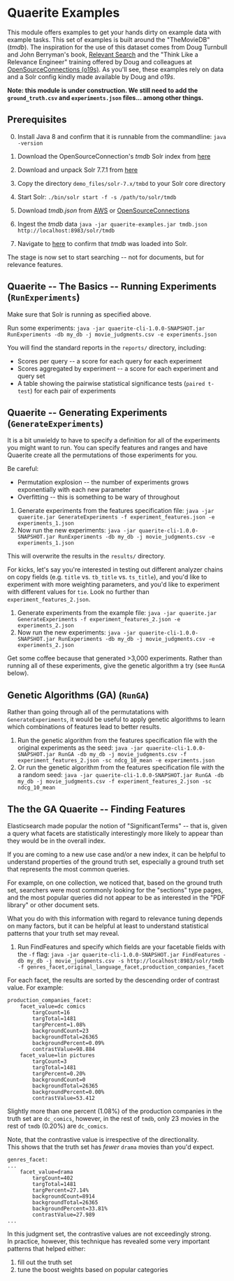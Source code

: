 <!--
  Licensed to the Apache Software Foundation (ASF) under one
  or more contributor license agreements.  See the NOTICE file
  distributed with this work for additional information
  regarding copyright ownership.  The ASF licenses this file
  to you under the Apache License, Version 2.0 (the
  "License"); you may not use this file except in compliance
  with the License.  You may obtain a copy of the License at

    http://www.apache.org/licenses/LICENSE-2.0

  Unless required by applicable law or agreed to in writing,
  software distributed under the License is distributed on an
  "AS IS" BASIS, WITHOUT WARRANTIES OR CONDITIONS OF ANY
  KIND, either express or implied.  See the License for the
  specific language governing permissions and limitations
  under the License.
-->
Quaerite Examples
===========================
This module offers examples to get your hands dirty on example data
with example tasks.
This set of examples is built around the "TheMovieDB" (_tmdb_).
The inspiration for the use of this dataset comes from Doug Turnbull and John Berryman's book, [Relevant Search](https://www.manning.com/books/relevant-search)
and the "Think Like a Relevance Engineer" training offered by Doug and colleagues at [OpenSourceConnections (o19s)](https://opensourceconnections.com).
As you'll see, these examples rely on data and a Solr config kindly made 
available by Doug and _o19s_.

**Note: this module is under construction.  We still need to add the ```ground_truth.csv``` and ```experiments.json``` 
files... among other things.**

Prerequisites
------------
0. Install Java 8 and confirm that it is runnable from the commandline:
 ```java -version```
1. Download the OpenSourceConnection's _tmdb_ Solr index from [here](https://github.com/o19s/solr-tmdb/tree/master/solr_home)

2. Download and unpack Solr 7.7.1 from [here](http://www.apache.org/dyn/closer.lua/lucene/solr/7.7.1/solr-7.7.1.zip)   

3. Copy the directory ```demo_files/solr-7.x/tmbd``` to your Solr core directory

4. Start Solr:  ```./bin/solr start -f -s /path/to/solr/tmdb```

5. Download _tmdb.json_ from
   [AWS](https://s3.amazonaws.com/es-learn-to-rank.labs.o19s.com/tmdb.json) or [OpenSourceConnections](http://es-learn-to-rank.labs.o19s.com/tmdb.json)

6. Ingest the _tmdb_ data ```java -jar quaerite-examples.jar tmdb.json http://localhost:8983/solr/tmdb```

7. Navigate to [here](http://localhost:8983/solr/#/tmdb) to confirm that _tmdb_ was loaded into Solr.

The stage is now set to start searching -- not for documents, but for relevance features.

Quaerite -- The Basics -- Running Experiments (```RunExperiments```)
---------------
Make sure that Solr is running as specified above.

Run some experiments: ```java -jar quaerite-cli-1.0.0-SNAPSHOT.jar RunExperiments -db my_db -j movie_judgments.csv -e experiments.json```

You will find the standard reports in the ```reports/``` directory, including:
* Scores per query -- a score for each query for each experiment
* Scores aggregated by experiment -- a score for each experiment and query set
* A table showing the pairwise statistical significance tests (``paired t-test``) for each pair of experiments 

Quaerite -- Generating Experiments (```GenerateExperiments```)
--------------------------
It is a bit unwieldy to have to specify a definition for all of the experiments you might want to run.
You can specify features and ranges and have Quaerite create all the permutations of those experiments for you.

Be careful:
* Permutation explosion -- the number of experiments grows exponentially with each new parameter
* Overfitting -- this is something to be wary of throughout

1. Generate experiments from the features specification file: ```java -jar quaerite.jar GenerateExperiments -f experiment_features.json -e experiments_1.json```
2. Now run the new experiments: ```java -jar quaerite-cli-1.0.0-SNAPSHOT.jar RunExperiments -db my_db -j movie_judgments.csv -e experiments_1.json```

This will overwrite the results in the ```results/``` directory.

For kicks, let's say you're interested in testing out different analyzer chains on copy fields 
(e.g. ```title``` vs. ```tb_title``` vs. ```ts_title```), and you'd like to experiment with 
more weighting parameters, and you'd like to experiment with different values for ```tie```.  Look no further than ```experiment_features_2.json```.

1. Generate experiments from the example file: ```java -jar quaerite.jar GenerateExperiments -f experiment_features_2.json -e experiments_2.json```
2. Now run the new experiments: ```java -jar quaerite-cli-1.0.0-SNAPSHOT.jar RunExperiments -db my_db -j movie_judgments.csv -e experiments_2.json```

Get some coffee because that generated >3,000 experiments.  Rather than running all of these experiments, 
give the genetic algorithm a try (see ```RunGA``` below).

Genetic Algorithms (GA) (```RunGA```)
---------------------------------
Rather than going through all of the permutatations with ```GenerateExperiments```, it would be useful to apply 
genetic algorithms to learn which combinations of features lead to better results.

1. Run the genetic algorithm from the features specification file with the original experiments as the seed: 
```java -jar quaerite-cli-1.0.0-SNAPSHOT.jar RunGA -db my_db -j movie_judgments.csv -f experiment_features_2.json -sc ndcg_10_mean -e experiments.json```
2. Or run the genetic algorithm from the features specification file with the a random seed: 
```java -jar quaerite-cli-1.0.0-SNAPSHOT.jar RunGA -db my_db -j movie_judgments.csv -f experiment_features_2.json -sc ndcg_10_mean```

The the GA
Quaerite -- Finding Features
-----------------------------
Elasticsearch made popular the notion of "SignificantTerms" -- that is, given a query
what facets are statistically interestingly more likely to appear than they would be 
in the overall index.

If you are coming to a new use case and/or a new index, it can be helpful
to understand properties of the ground truth set, especially a ground truth 
set that represents the most common queries.

For example, on one collection, we noticed that, based on the ground truth set, searchers
were most commonly looking for the "sections" type pages, and the most popular queries 
did not appear to be as interested in the "PDF library" or other document sets.

What you do with this information with regard to relevance tuning depends on many factors,
but it can be helpful at least to understand statistical patterns that
your truth set may reveal.

1. Run FindFeatures and specify which fields are your facetable fields with the ```-f``` flag:
```java -jar quaerite-cli-1.0.0-SNAPSHOT.jar FindFeatures -db my_db -j movie_judgments.csv -s http://localhost:8983/solr/tmdb -f genres_facet,original_language_facet,production_companies_facet```

For each facet, the results are sorted by the descending order of contrast value. 
For example:
```
production_companies_facet:
   	facet_value=dc comics
   		targCount=16
   		targTotal=1481
   		targPercent=1.08%
   		backgroundCount=23
   		backgroundTotal=26365
   		backgroundPercent=0.09%
   		contrastValue=98.884
   	facet_value=lin pictures
   		targCount=3
   		targTotal=1481
   		targPercent=0.20%
   		backgroundCount=0
   		backgroundTotal=26365
   		backgroundPercent=0.00%
   		contrastValue=53.412
```

Slightly more than one percent (1.08%) of the production companies in the truth set are ```dc_comics```, 
however, in the rest of ```tmdb```, only 23 movies in the rest of ```tmdb``` (0.20%) are ```dc_comics```.

Note, that the contrastive value is irrespective of the directionality.  
This shows that the truth set has _fewer_ ```drama``` movies than you'd expect.

```
genres_facet:
...
	facet_value=drama
		targCount=402
		targTotal=1481
		targPercent=27.14%
		backgroundCount=8914
		backgroundTotal=26365
		backgroundPercent=33.81%
		contrastValue=27.989
...
```

In this judgment set, the contrastive values are not exceedingly strong.  
In practice, however, this technique has revealed some very important patterns that helped either:

1. fill out the truth set
2. tune the boost weights based on popular categories

